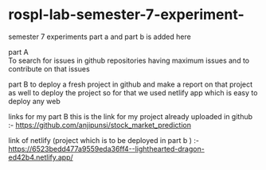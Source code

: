 # rospl-lab-semester-7-experiment-
semester 7 experiments part a and part b is added here


part A  
To search for issues in github repositories having maximum issues and to contribute on that issues 


part B
to deploy a fresh project in github and make a report on that project as well to deploy the project so for that we used netlify app which is easy to deploy any web

links for my part B
this is the link for my project already uploaded in github :-   https://github.com/anjipunsi/stock_market_prediction

link of netlify (project which is to be deployed in part b ) :- https://6523bedd477a9559eda36ff4--lighthearted-dragon-ed42b4.netlify.app/



